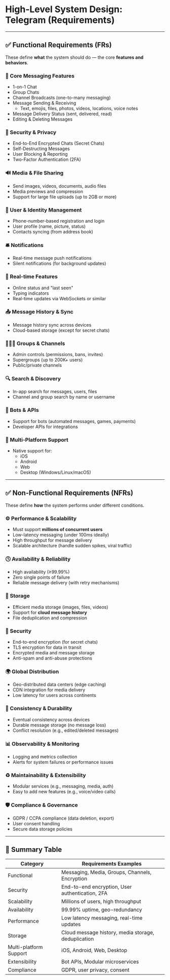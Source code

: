 # High-Level System Design: Telegram (Requirements)

---

## ✅ Functional Requirements (FRs)

These define **what** the system should do — the core **features and behaviors**.

### 🧩 Core Messaging Features
- 1-on-1 Chat
- Group Chats
- Channel Broadcasts (one-to-many messaging)
- Message Sending & Receiving
  - Text, emojis, files, photos, videos, locations, voice notes
- Message Delivery Status (sent, delivered, read)
- Editing & Deleting Messages

### 🔐 Security & Privacy
- End-to-End Encrypted Chats (Secret Chats)
- Self-Destructing Messages
- User Blocking & Reporting
- Two-Factor Authentication (2FA)

### 🔊 Media & File Sharing
- Send images, videos, documents, audio files
- Media previews and compression
- Support for large file uploads (up to 2GB or more)

### 👥 User & Identity Management
- Phone-number-based registration and login
- User profile (name, picture, status)
- Contacts syncing (from address book)

### 🛎️ Notifications
- Real-time message push notifications
- Silent notifications (for background updates)

### 🔁 Real-time Features
- Online status and "last seen"
- Typing indicators
- Real-time updates via WebSockets or similar

### 📤 Message History & Sync
- Message history sync across devices
- Cloud-based storage (except for secret chats)

### 🧑‍🤝‍🧑 Groups & Channels
- Admin controls (permissions, bans, invites)
- Supergroups (up to 200K+ users)
- Public/private channels

### 🔍 Search & Discovery
- In-app search for messages, users, files
- Channel and group search by name or username

### 🧩 Bots & APIs
- Support for bots (automated messages, games, payments)
- Developer APIs for integrations

### 📱 Multi-Platform Support
- Native support for:
  - iOS
  - Android
  - Web
  - Desktop (Windows/Linux/macOS)

---

## ✅ Non-Functional Requirements (NFRs)

These define **how** the system performs under different conditions.

### ⚙️ Performance & Scalability
- Must support **millions of concurrent users**
- Low-latency messaging (under 100ms ideally)
- High throughput for message delivery
- Scalable architecture (handle sudden spikes, viral traffic)

### 🕓 Availability & Reliability
- High availability (≥99.99%)
- Zero single points of failure
- Reliable message delivery (with retry mechanisms)

### 💾 Storage
- Efficient media storage (images, files, videos)
- Support for **cloud message history**
- File deduplication and compression

### 🔐 Security
- End-to-end encryption (for secret chats)
- TLS encryption for data in transit
- Encrypted media and message storage
- Anti-spam and anti-abuse protections

### 🌍 Global Distribution
- Geo-distributed data centers (edge caching)
- CDN integration for media delivery
- Low latency for users across continents

### 🧪 Consistency & Durability
- Eventual consistency across devices
- Durable message storage (no message loss)
- Conflict resolution (e.g., edited/deleted messages)

### 📊 Observability & Monitoring
- Logging and metrics collection
- Alerts for system failures or performance issues

### ♻️ Maintainability & Extensibility
- Modular services (e.g., messaging, media, auth)
- Easy to add new features (e.g., voice/video calls)

### 🛡️ Compliance & Governance
- GDPR / CCPA compliance (data deletion, export)
- User consent handling
- Secure data storage policies

---

## 📌 Summary Table

| Category               | Requirements Examples                                      |
|------------------------|------------------------------------------------------------|
| Functional             | Messaging, Media, Groups, Channels, Encryption             |
| Security               | End-to-end encryption, User authentication, 2FA            |
| Scalability            | Millions of users, high throughput                         |
| Availability           | 99.99% uptime, geo-redundancy                              |
| Performance            | Low latency messaging, real-time updates                   |
| Storage                | Cloud message history, media storage, deduplication        |
| Multi-platform Support | iOS, Android, Web, Desktop                                 |
| Extensibility          | Bot APIs, Modular microservices                            |
| Compliance             | GDPR, user privacy, consent                                |
